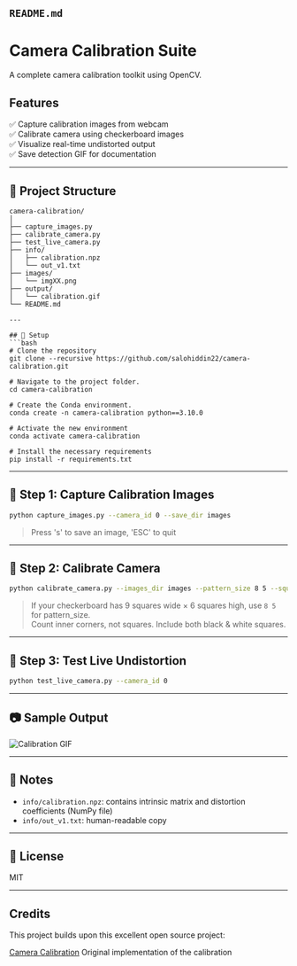 ## `README.md`

# Camera Calibration Suite

A complete camera calibration toolkit using OpenCV.

## Features
✅ Capture calibration images from webcam  
✅ Calibrate camera using checkerboard images  
✅ Visualize real-time undistorted output  
✅ Save detection GIF for documentation  

---

## 📁 Project Structure

```
camera-calibration/
│
├── capture_images.py
├── calibrate_camera.py
├── test_live_camera.py
├── info/
│   ├── calibration.npz
│   └── out_v1.txt
├── images/
│   └── imgXX.png
├── output/
│   └── calibration.gif
└── README.md

---

## 🧩 Setup
```bash
# Clone the repository
git clone --recursive https://github.com/salohiddin22/camera-calibration.git

# Navigate to the project folder.
cd camera-calibration

# Create the Conda environment.
conda create -n camera-calibration python==3.10.0

# Activate the new environment
conda activate camera-calibration

# Install the necessary requirements
pip install -r requirements.txt
```

---

## 🔸 Step 1: Capture Calibration Images
```bash
python capture_images.py --camera_id 0 --save_dir images
```
> Press 's' to save an image, 'ESC' to quit

---

## 🔸 Step 2: Calibrate Camera
```bash
python calibrate_camera.py --images_dir images --pattern_size 8 5 --square_size 24
```
> If your checkerboard has 9 squares wide × 6 squares high, use `8 5` for pattern_size.  
> Count inner corners, not squares. Include both black & white squares.

---

## 🔸 Step 3: Test Live Undistortion
```bash
python test_live_camera.py --camera_id 0
```

---

## 📷 Sample Output
![Calibration GIF](output/calibration.gif)

---

## 🧠 Notes
- `info/calibration.npz`: contains intrinsic matrix and distortion coefficients (NumPy file)
- `info/out_v1.txt`: human-readable copy

---

## 📜 License
MIT

---

## Credits

This project builds upon this excellent open source project:

[Camera Calibration](https://github.com/RakhmatovShohruh/Camera_Calibration#Overview) Original implementation of the calibration